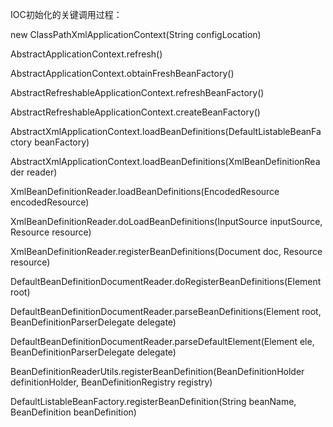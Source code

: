 IOC初始化的关键调用过程：

new ClassPathXmlApplicationContext(String configLocation)

AbstractApplicationContext.refresh()

AbstractApplicationContext.obtainFreshBeanFactory()

AbstractRefreshableApplicationContext.refreshBeanFactory()

AbstractRefreshableApplicationContext.createBeanFactory()

AbstractXmlApplicationContext.loadBeanDefinitions(DefaultListableBeanFactory beanFactory)

AbstractXmlApplicationContext.loadBeanDefinitions(XmlBeanDefinitionReader reader)

XmlBeanDefinitionReader.loadBeanDefinitions(EncodedResource encodedResource)

XmlBeanDefinitionReader.doLoadBeanDefinitions(InputSource inputSource, Resource resource)

XmlBeanDefinitionReader.registerBeanDefinitions(Document doc, Resource resource)

DefaultBeanDefinitionDocumentReader.doRegisterBeanDefinitions(Element root)

DefaultBeanDefinitionDocumentReader.parseBeanDefinitions(Element root, BeanDefinitionParserDelegate delegate)

DefaultBeanDefinitionDocumentReader.parseDefaultElement(Element ele, BeanDefinitionParserDelegate delegate)

BeanDefinitionReaderUtils.registerBeanDefinition(BeanDefinitionHolder definitionHolder, BeanDefinitionRegistry registry)

DefaultListableBeanFactory.registerBeanDefinition(String beanName, BeanDefinition beanDefinition)